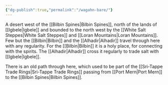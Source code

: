 ```yaml
---
{"dg-publish":true,"permalink":"/wagahn-bare/"}
---
```


A desert west of the [[Bilbin Spines\|Bilbin Spines]], north of the lands of [[Igbele\|Igbele]] and bounded to the north west by the [[White Salt Steppes\|White Salt Steppes]] and [[Loran Mountains\|Loran Mountains]]. Few but the [[Bilbin\|Bilbin]] and the [[Alhadir\|Alhadir]] travel through here with any regularity. For the [[Bilbin\|Bilbin]] it is a holy place, for connecting with the spirits. The [[Alhadir\|Alhadir]] cross it regularly to trade salt with [[Igbele\|Igbele]]. 

There is an old path through here, which used to be part of the [[Sri-Tappe Trade Rings\|Sri-Tappe Trade Rings]] passing from [[Port Mern\|Port Mern]] to the [[Bilbin Spines\|Bilbin Spines]].